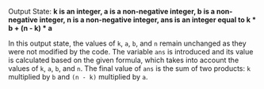 Output State: **k is an integer, a is a non-negative integer, b is a non-negative integer, n is a non-negative integer, ans is an integer equal to k * b + (n - k) * a**

In this output state, the values of `k`, `a`, `b`, and `n` remain unchanged as they were not modified by the code. The variable `ans` is introduced and its value is calculated based on the given formula, which takes into account the values of `k`, `a`, `b`, and `n`. The final value of `ans` is the sum of two products: `k` multiplied by `b` and `(n - k)` multiplied by `a`.